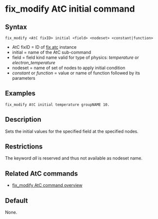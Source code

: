 # fix_modify AtC initial command

## Syntax

    fix_modify <AtC fixID> initial <field> <nodeset> <constant|function>

-   AtC fixID = ID of [fix atc](fix_atc) instance
-   initial = name of the AtC sub-command
-   field = field kind name valid for type of physics: *temperature* or
    *electron_temperature*
-   nodeset = name of set of nodes to apply initial condition
-   *constant* or *function* = value or name of function followed by its
    parameters

## Examples

``` LAMMPS
fix_modify AtC initial temperature groupNAME 10.
```

## Description

Sets the initial values for the specified field at the specified nodes.

## Restrictions

The keyword *all* is reserved and thus not available as nodeset name.

## Related AtC commands

-   [fix_modify AtC command overview](atc_fix_modify)

## Default

None.
